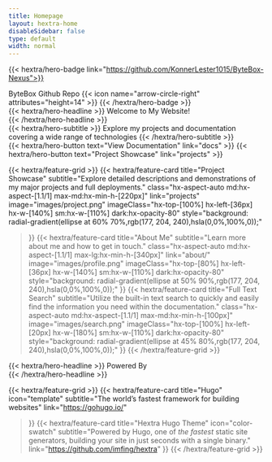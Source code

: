 ```yaml
---
title: Homepage
layout: hextra-home
disableSidebar: false
type: default
width: normal
---
```


{{< hextra/hero-badge link="https://github.com/KonnerLester1015/ByteBox-Nexus">}}
  <div class="hx-w-2 hx-h-2 hx-rounded-full hx-bg-primary-400"></div>
  ByteBox Github Repo
  {{< icon name="arrow-circle-right" attributes="height=14" >}}
{{< /hextra/hero-badge >}}

<div class="hx-mt-6 hx-mb-6">
{{< hextra/hero-headline >}}
  Welcome to My Website!<br class="sm:hx-block hx-hidden" />
{{< /hextra/hero-headline >}}
</div>

<div class="hx-mb-12">
{{< hextra/hero-subtitle >}}
  Explore my projects and documentation<br class="sm:hx-block hx-hidden" />covering a wide range of technologies
{{< /hextra/hero-subtitle >}}
</div>


<div class="hx-mb-6">
{{< hextra/hero-button text="View Documentation" link="docs" >}}
{{< hextra/hero-button text="Project Showcase" link="projects" >}}
</div>


<div class="hx-mt-6"></div>

{{< hextra/feature-grid >}}
  {{< hextra/feature-card
    title="Project Showcase"
    subtitle="Explore detailed descriptions and demonstrations of my major projects and full deployments."
    class="hx-aspect-auto md:hx-aspect-[1.1/1] max-md:hx-min-h-[220px]"
    link="projects"
    image="images/project.png"
    imageClass="hx-top-[100%] hx-left-[36px] hx-w-[140%] sm:hx-w-[110%] dark:hx-opacity-80"
    style="background: radial-gradient(ellipse at 60% 70%,rgb(177, 204, 240),hsla(0,0%,100%,0));"
  >}}
  {{< hextra/feature-card
    title="About Me"
    subtitle="Learn more about me and how to get in touch."
    class="hx-aspect-auto md:hx-aspect-[1.1/1] max-lg:hx-min-h-[340px]"
    link="about/"
    image="images/profile.png"
    imageClass="hx-top-[80%] hx-left-[36px] hx-w-[140%] sm:hx-w-[110%] dark:hx-opacity-80"
    style="background: radial-gradient(ellipse at 50% 90%,rgb(177, 204, 240),hsla(0,0%,100%,0));"
  >}}
  {{< hextra/feature-card
    title="Full Text Search"
    subtitle="Utilize the built-in text search to quickly and easily find the information you need within the documentation."
    class="hx-aspect-auto md:hx-aspect-[1.1/1] max-md:hx-min-h-[100px]"
    image="images/search.png"
    imageClass="hx-top-[100%] hx-left-[20px] hx-w-[180%] sm:hx-w-[110%] dark:hx-opacity-80"
    style="background: radial-gradient(ellipse at 45% 80%,rgb(177, 204, 240),hsla(0,0%,100%,0));"
  >}}
{{< /hextra/feature-grid >}}

<div class="hx-mt-6 hx-mb-6">
{{< hextra/hero-headline >}}
  Powered By<br class="sm:hx-block hx-hidden" />
{{< /hextra/hero-headline >}}
</div>

<div class="hx-mt-6"></div>

{{< hextra/feature-grid >}}
  {{< hextra/feature-card
    title="Hugo"
    icon="template"
    subtitle="The world’s fastest framework for building websites"
    link="https://gohugo.io/"
  >}}
  {{< hextra/feature-card
    title="Hextra Hugo Theme"
    icon="color-swatch"
    subtitle="Powered by Hugo, one of *the fastest* static site generators, building your site in just seconds with a single binary."
    link="https://github.com/imfing/hextra"
  >}}
{{< /hextra/feature-grid >}}